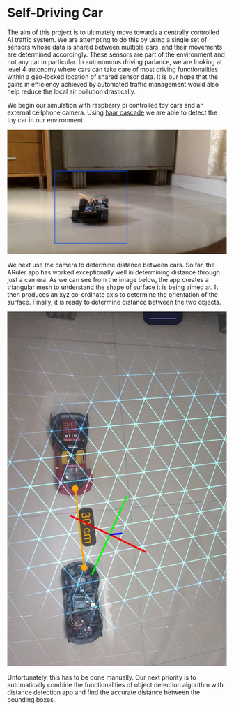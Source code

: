 # Self-Driving Car

The aim of this project is to ultimately move towards a centrally controlled AI traffic system. We are attempting to do this by using a single set of sensors whose data is shared between multiple cars, and their movements are determined accordingly. These sensors are part of the environment and not any car in particular. In autonomous driving parlance, we are looking at level 4 autonomy where cars can take care of most driving functionalities within a geo-locked location of shared sensor data. It is our hope that the gains in efficiency achieved by automated traffic management would also help reduce the local air pollution drastically.

We begin our simulation with raspberry pi controlled toy cars and an external cellphone camera. Using [haar cascade](https://github.com/Sidc1991/Machine-Learning-Projects/tree/master/Computer%20Vision) we are able to detect the toy car in our environment. 

![object](https://github.com/Sidc1991/Machine-Learning-Projects/blob/master/Self-Driving%20Car/Trial%20Images/Object%20Detection.jpeg)

We next use the camera to determine distance between cars. So far, the ARuler app has worked exceptionally well in determining distance through just a camera. As we can see from the image below, the app creates a triangular mesh to understand the shape of surface it is being aimed at. It then produces an xyz co-ordinate axis to determine the orientation of the surface. Finally, it is ready to determine distance between the two objects.     

![distance2](https://github.com/Sidc1991/Machine-Learning-Projects/blob/master/Self-Driving%20Car/Trial%20Images/Distance%20Detection.jpeg)


Unfortunately, this has to be done manually. Our next priority is to automatically combine the functionalities of object detection algorithm with distance detection app and find the accurate distance between the bounding boxes.  

